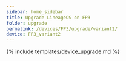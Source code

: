 ```yaml
---
sidebar: home_sidebar
title: Upgrade LineageOS on FP3
folder: upgrade
permalink: /devices/FP3/upgrade/variant2/
device: FP3_variant2
---
```

{% include templates/device_upgrade.md %}

